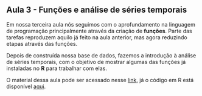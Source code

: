 ## Aula 3 - Funções e análise de séries temporais

Em nossa terceira aula nós seguimos com o aprofundamento na linguagem de programação principalmente através da criação de **funções**. Parte das tarefas reproduzem aquilo já feito na aula anterior, mas agora reduzindo etapas através das funções.

Depois de construída nossa base de dados, fazemos a introdução à análise de séries temporais, com o objetivo de mostrar algumas das funções já instaladas no **R** para trabalhar com elas.

O material dessa aula pode ser acessado nesse [link](https://matiascardomingo.github.io/B_R_Curso/Aula-3.html), já o código em R está disponível [aqui](https://github.com/matiascardomingo/B_R_Curso/blob/main/Scripts/Aula%203.Rmd). 
